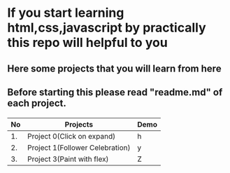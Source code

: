# If you start learning html,css,javascript by practically this repo will helpful to you

<h2>Here some projects that you will learn from here<h2>

<strong>Before starting this please read "readme.md" of each project.</strong>


| No | Projects | Demo
|---|-------------|-------------------------|
| 1. | Project  0(Click on expand)  |  h |
| 2. | Project 1(Follower Celebration) | y |
| 3. | Project 3(Paint with flex) | Z |
